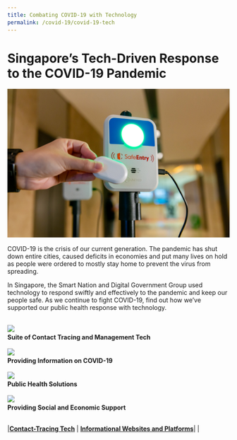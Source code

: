 ```yaml
---
title: Combating COVID-19 with Technology
permalink: /covid-19/covid-19-tech
---
```

#  Singapore’s Tech-Driven Response to the COVID-19 Pandemic

 ![Alt text for image on Isomer site](/images/covid-19/SafeEntryGatwayCheckOutBox.jpg)

COVID-19 is the crisis of our current generation. The pandemic has shut down entire cities, caused deficits in economies and put many lives on hold as people were ordered to mostly stay home to prevent the virus from spreading.

In Singapore, the Smart Nation and Digital Government Group used technology to respond swiftly and effectively to the pandemic and keep our people safe. As we continue to fight COVID-19, find out how we’ve supported our public health response with technology.

<br>
<div class="row">  
  <div class="column-c"> 
    <a href="/combating-covid-19/contact-tracing"><img src="/images/covid-19/COVID-19-contact-tracing-and-management.png"></a><br>
    <div class="header"><b>Suite of Contact Tracing and Management Tech </b></div><br>
  </div>
   <div class="column-c"> 
    <a href="combating-covid-19/providing-information-on-covid19"><img src="/images/covid-19/COVID-19-informational-platforms.png"></a><br>
     <div class="header"><b>Providing Information on COVID-19</b></div><br>
  </div>
 </div>
 <div class="row">  
  <div class="column-c"> 
    <a href="/combating-covid-19/social-economic-support"><img src="/images/covid-19/COVID-19-tech-solutions.png"></a><br>
    <div class="header"><b>Public Health Solutions </b></div><br>
  </div>
   <div class="column-c"> 
    <a href="/combating-covid-19/public-health-solutions"><img src="/images/covid-19/COVID-19-economic-support.png"></a><br>
     <div class="header"><b>Providing Social and Economic Support</b></div><br>
  </div>

	
|[**Contact-Tracing Tech**](#contact-tracing-tech) | [**Informational Websites and Platforms**](#informational-websites-and-platforms)|
|
